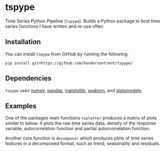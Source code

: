 # tspype
Time Series Python Pipeline (`tspype`). Builds a Python package to host time series functions I have written and re-use often.

## Installation

You can install `tspype` from GitHub by running the following:

```
pip install git+https://github.com/hendersontrent/tspype/
```

## Dependencies

`tspype` uses [numpy](https://numpy.org/), [pandas](https://pandas.pydata.org/), [matplotlib](https://matplotlib.org/), [seaborn](https://seaborn.pydata.org/), and [statsmodels](https://www.statsmodels.org/stable/index.html).

## Examples

One of the packages main functions `tsplotter` produces a matrix of plots similar to below. It plots the raw time series data, density of the response variable, autocorrelation function and partial autorcorrelation function.
[](https://github.com/hendersontrent/tspype/blob/master/blob/tsplotter.png)

Another core function is `decomposer` which produces plots of time series features in a decomposed format, such as trend, seasonality and residuals.
[](https://github.com/hendersontrent/tspype/blob/master/blob/decomposer.png)

